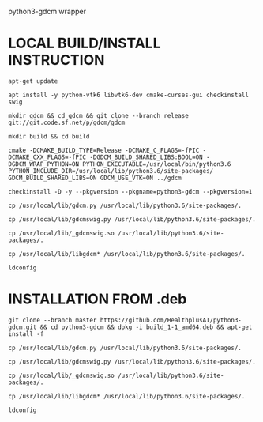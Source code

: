 python3-gdcm wrapper

# LOCAL BUILD/INSTALL INSTRUCTION

`apt-get update`

`apt install -y python-vtk6 libvtk6-dev cmake-curses-gui checkinstall swig`

`mkdir gdcm && cd gdcm && git clone --branch release git://git.code.sf.net/p/gdcm/gdcm`

`mkdir build && cd build`

`cmake -DCMAKE_BUILD_TYPE=Release -DCMAKE_C_FLAGS=-fPIC -DCMAKE_CXX_FLAGS=-fPIC -DGDCM_BUILD_SHARED_LIBS:BOOL=ON -DGDCM_WRAP_PYTHON=ON PYTHON_EXECUTABLE=/usr/local/bin/python3.6 PYTHON_INCLUDE_DIR=/usr/local/lib/python3.6/site-packages/ GDCM_BUILD_SHARED_LIBS=ON GDCM_USE_VTK=ON ../gdcm`

`checkinstall -D -y --pkgversion --pkgname=python3-gdcm --pkgversion=1`



`cp /usr/local/lib/gdcm.py /usr/local/lib/python3.6/site-packages/.`

`cp /usr/local/lib/gdcmswig.py /usr/local/lib/python3.6/site-packages/.`

`cp /usr/local/lib/_gdcmswig.so /usr/local/lib/python3.6/site-packages/.`

`cp /usr/local/lib/libgdcm* /usr/local/lib/python3.6/site-packages/.`

`ldconfig`

# INSTALLATION FROM .deb

`git clone --branch master https://github.com/HealthplusAI/python3-gdcm.git && cd python3-gdcm && dpkg -i build_1-1_amd64.deb && apt-get install -f`

`cp /usr/local/lib/gdcm.py /usr/local/lib/python3.6/site-packages/.`

`cp /usr/local/lib/gdcmswig.py /usr/local/lib/python3.6/site-packages/.`

`cp /usr/local/lib/_gdcmswig.so /usr/local/lib/python3.6/site-packages/.`

`cp /usr/local/lib/libgdcm* /usr/local/lib/python3.6/site-packages/.`

`ldconfig`
